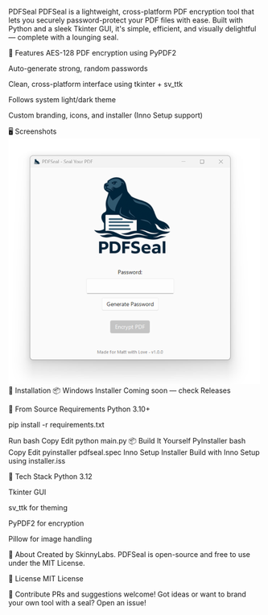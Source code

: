 PDFSeal
PDFSeal is a lightweight, cross-platform PDF encryption tool that lets you securely password-protect your PDF files with ease. Built with Python and a sleek Tkinter GUI, it's simple, efficient, and visually delightful — complete with a lounging seal.



🔐 Features
AES-128 PDF encryption using PyPDF2

Auto-generate strong, random passwords

Clean, cross-platform interface using tkinter + sv_ttk

Follows system light/dark theme

Custom branding, icons, and installer (Inno Setup support)

🖥️ Screenshots
<img src="visuals/screenshot.png" width="500"/>
🚀 Installation
📦 Windows Installer
Coming soon — check Releases

🔧 From Source
Requirements
Python 3.10+

pip install -r requirements.txt

Run
bash
Copy
Edit
python main.py
📦 Build It Yourself
PyInstaller
bash
Copy
Edit
pyinstaller pdfseal.spec
Inno Setup Installer
Build with Inno Setup using installer.iss

🧪 Tech Stack
Python 3.12

Tkinter GUI

sv_ttk for theming

PyPDF2 for encryption

Pillow for image handling

🐾 About
Created by SkinnyLabs.
PDFSeal is open-source and free to use under the MIT License.

📜 License
MIT License

🤝 Contribute
PRs and suggestions welcome!
Got ideas or want to brand your own tool with a seal? Open an issue!